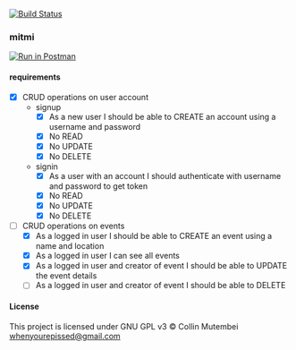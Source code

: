 [![Build Status](https://travis-ci.com/collinmutembei/mitmi.svg?token=qfEB7xnx4GDmq32ixpnD&branch=develop)](https://travis-ci.com/collinmutembei/mitmi)

### mitmi
[![Run in Postman](https://run.pstmn.io/button.svg)](https://app.getpostman.com/run-collection/f34d8625a16713f0d6d0#?env%5Bmitmi-local%5D=W3siZW5hYmxlZCI6dHJ1ZSwia2V5IjoibWl0bWkiLCJ2YWx1ZSI6Imh0dHA6Ly8xMjcuMC4wLjE6NTAwMCIsInR5cGUiOiJ0ZXh0In1d)

#### requirements
- [x] CRUD operations on user account
  - signup
    - [x] As a new user I should be able to CREATE an account using a username and password
    - [x] No READ
    - [x] No UPDATE
    - [x] No DELETE
  - signin
    - [x] As a user with an account I should authenticate with username and password to get token
    - [x] No READ
    - [x] No UPDATE
    - [x] No DELETE
- [ ] CRUD operations on events
  - [x] As a logged in user I should be able to CREATE an event using a name and location
  - [x] As a logged in user I can see all events
  - [x] As a logged in user and creator of event I should be able to UPDATE the event details
  - [ ] As a logged in user and creator of event I should be able to DELETE

#### License
This project is licensed under GNU GPL v3 &copy; Collin Mutembei <whenyourepissed@gmail.com>
